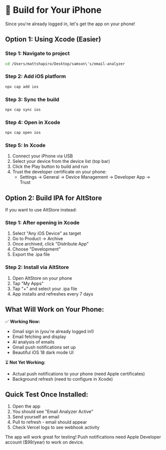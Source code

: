 # 📱 Build for Your iPhone

Since you're already logged in, let's get the app on your phone!

## Option 1: Using Xcode (Easier)

### Step 1: Navigate to project
```bash
cd /Users/mattshapiro/Desktop/samson\'s/email-analyzer
```

### Step 2: Add iOS platform
```bash
npx cap add ios
```

### Step 3: Sync the build
```bash
npx cap sync ios
```

### Step 4: Open in Xcode
```bash
npx cap open ios
```

### Step 5: In Xcode
1. Connect your iPhone via USB
2. Select your device from the device list (top bar)
3. Click the Play button to build and run
4. Trust the developer certificate on your phone:
   - Settings → General → Device Management → Developer App → Trust

## Option 2: Build IPA for AltStore

If you want to use AltStore instead:

### Step 1: After opening in Xcode
1. Select "Any iOS Device" as target
2. Go to Product → Archive
3. Once archived, click "Distribute App"
4. Choose "Development"
5. Export the .ipa file

### Step 2: Install via AltStore
1. Open AltStore on your phone
2. Tap "My Apps"
3. Tap "+" and select your .ipa file
4. App installs and refreshes every 7 days

## What Will Work on Your Phone:

✅ **Working Now:**
- Gmail sign in (you're already logged in!)
- Email fetching and display
- AI analysis of emails
- Gmail push notifications set up
- Beautiful iOS 18 dark mode UI

⏳ **Not Yet Working:**
- Actual push notifications to your phone (need Apple certificates)
- Background refresh (need to configure in Xcode)

## Quick Test Once Installed:

1. Open the app
2. You should see "Email Analyzer Active" 
3. Send yourself an email
4. Pull to refresh - email should appear
5. Check Vercel logs to see webhook activity

The app will work great for testing! Push notifications need Apple Developer account ($99/year) to work on device.